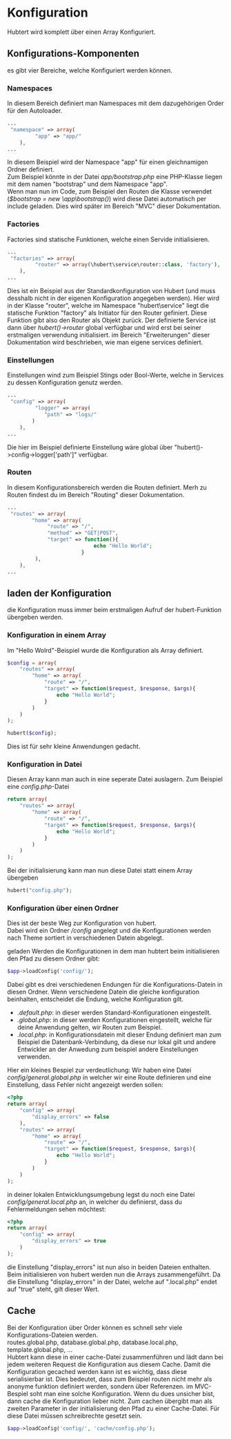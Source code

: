# Konfiguration

Hubtert wird komplett über einen Array Konfiguriert. 

## Konfigurations-Komponenten

es gibt vier Bereiche, welche Konfiguriert werden können.

### Namespaces

In diesem Bereich definiert man Namespaces mit dem dazugehörigen Order für den Autoloader.

```php
...
 "namespace" => array(
         "app" => "app/"
    ),
...
```

In diesem Beispiel wird der Namespace "app" für einen gleichnamigen Ordner definiert.    
Zum Beispiel könnte in der Datei _app/bootstrap.php_ eine PHP-Klasse liegen mit dem namen "bootstrap" und dem Namespace "app".    
Wenn man nun im Code, zum Beispiel den Routen die Klasse verwendet (_$bootstrap = new \app\bootstrap()_) wird diese Datei automatisch per include geladen.
Dies wird später im Bereich "MVC" dieser Dokumentation.

### Factories

Factories sind statische Funktionen, welche einen Servide initialisieren.
```php
...
 "factories" => array(
         "router" => array(\hubert\service\router::class, 'factory'),
    ),
...
```
Dies ist ein Beispiel aus der Standardkonfiguration von Hubert (und muss desshalb nicht in der eigenen Konfiguration angegeben werden).
Hier wird in der Klasse "router", welche im Namespace "hubert\service" liegt die statische Funktion "factory" als Initiator für den Router gefiniert.
Diese Funktion gibt also den Router als Objekt zurück.
Der definierte Service ist dann über _hubert()->router_ global verfügbar und wird erst bei seiner erstmaligen verwendung initialisiert.
im Bereich "Erweiterungen" dieser Dokumentation wird beschrieben, wie man eigene services definiert.

### Einstellungen

Einstellungen wind zum Beispiel Stings oder Bool-Werte, welche in Services zu dessen Konfiguration genutz werden.

```php
...
 "config" => array(
         "logger" => array(
            "path" => "logs/"
        )
    ),
...
```
Die hier im Beispiel definierte Einstellung wäre global über "hubert()->config->logger['path']" verfügbar.

### Routen

In diesem Konfigurationsbereich werden die Routen definiert. Merh zu Routen findest du im Bereich "Routing" dieser Dokumentation.
```php
...
 "routes" => array(
        "home" => array(
             "route" => "/", 
             "method" => "GET|POST", 
             "target" => function(){
                            echo "Hello World";
                        }
         ),
    ),
...
```


## laden der Konfiguration

die Konfiguration muss immer beim erstmaligen Aufruf der hubert-Funktion übergeben werden.

### Konfiguration in einem Array

Im "Hello Wolrd"-Beispiel wurde die Konfiguration als Array definiert.
```php
$config = array(
    "routes" => array(
        "home" => array(
            "route" => "/", 
            "target" => function($request, $response, $args){
                echo "Hello World";
            }
        )
    )
);

hubert($config);
```
Dies ist für sehr kleine Anwendungen gedacht.

### Konfiguration in Datei
Diesen Array kann man auch in eine seperate Datei auslagern.
Zum Beispiel eine _config.php_-Datei
```php
return array(
    "routes" => array(
        "home" => array(
            "route" => "/", 
            "target" => function($request, $response, $args){
                echo "Hello World";
            }
        )
    )
);
```

Bei der initialisierung kann man nun diese Datei statt einem Array übergeben
```php
hubert("config.php");
```


### Konfiguration über einen Ordner

Dies ist der beste Weg zur Konfiguration von hubert.    
Dabei wird ein Ordner _/config_ angelegt und die Konfigurationen werden nach Theme sortiert in verschiedenen Datein abgelegt.

geladen Werden die Konfigurationen in dem man hubtert beim initialisieren den Pfad zu diesem Ordner gibt:
```php
$app->loadConfig('config/');
```    

Dabei gibt es drei verschiedenen Endungen für die Konfigurations-Datein in diesen Ordner.
Wenn verschiedene Datein die gleiche konfiguration beinhalten, entscheidet die Endung, welche Konfiguration gilt.
- _.default.php_: in dieser werden Standard-Konfigurationen eingestellt.
- _.global.php_: in dieser werden Konfigurationen eingestellt, welche für deine Anwendung gelten, wir Routen zum Beispiel.
- _.local.php_: in Konfigurationsdatein mit dieser Endung definiert man zum Beispiel die Datenbank-Verbindung, da diese nur lokal gilt und andere Entwickler an der Anwedung zum beispiel andere Einstellungen verwenden.

Hier ein kleines Bespiel zur verdeutlichung:
Wir haben eine Datei _config/general.global.php_ in welcher wir eine Route definieren und eine Einstellung, dass Fehler nicht angezeigt werden sollen:
```php
<?php
return array(
    "config" => array(
        "display_errors" => false
    ),
    "routes" => array(
        "home" => array(
            "route" => "/", 
            "target" => function($request, $response, $args){
                echo "Hello World";
            }
        )
    )
);
```

in deiner lokalen Entwicklungsumgebung legst du noch eine Datei _config/general.local.php_ an, in welcher du definierst, dass du Fehlermeldungen sehen möchtest:
```php
<?php
return array(
    "config" => array(
        "display_errors" => true
    )
);
```

die Einstellung "display_errors" ist nun also in beiden Dateien enthalten. 
Beim initialisieren von hubert werden nun die Arrays zusammengeführt.
Da die Einstellung "display_errors" in der Datei, welche auf ".local.php" endet auf "true" steht, gilt dieser Wert.

## Cache

Bei der Konfiguration über Order können es schnell sehr viele Konfigurations-Dateien werden.    
routes.global.php, database.global.php, database.local.php, template.global.php, ...    
Hubtert kann diese in einer cache-Datei zusammenführen und lädt dann bei jedem weiteren Request die Konfiguration aus diesem Cache.
Damit die Konfiguration gecached werden kann ist es wichtig, dass diese serialisierbar ist.
Dies bedeutet, dass zum Beispiel routen nicht mehr als anonyme funktion definiert werden, sondern über Referenzen.
im MVC-Bespiel soht man eine solche Konfiguration.
Wenn du dues unsicher bist, dann cache die Konfiguration lieber nicht.
Zum cachen übergibt man als zweiten Parameter in der initialisierung den Pfad zu einer Cache-Datei.
Für diese Datei müssen schreibrechte gesetzt sein.

```php
$app->loadConfig('config/', 'cache/config.php');
```   